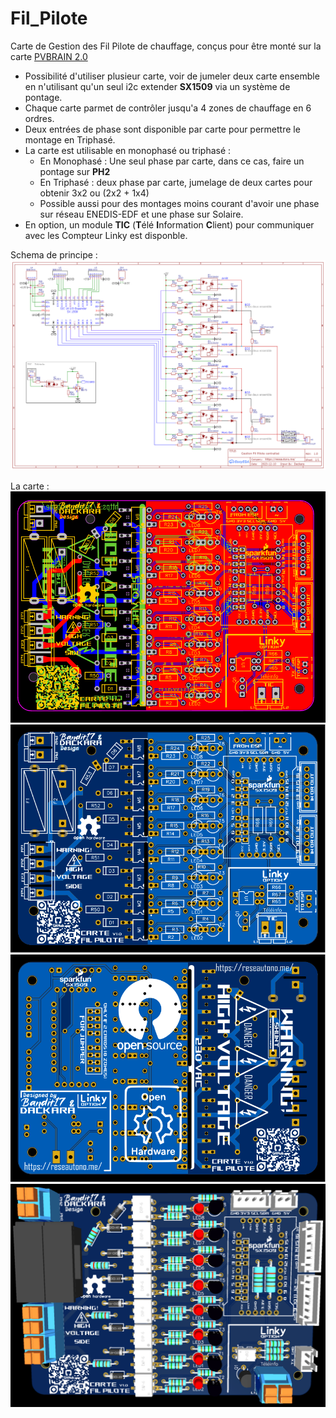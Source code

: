 # Fil_Pilote
Carte de Gestion des Fil Pilote de chauffage, conçus pour être monté sur la carte [PVBRAIN 2.0](https://github.com/Bandit-17/PVBRAIN)
- Possibilité d'utiliser plusieur carte, voir de jumeler deux carte ensemble en n'utilisant qu'un seul i2c extender **SX1509** via un système de pontage.
- Chaque carte parmet de contrôler jusqu'a 4 zones de chauffage en 6 ordres.
- Deux entrées de phase sont disponible par carte pour permettre le montage en Triphasé.
- La carte est utilisable en monophasé ou triphasé :
  - En Monophasé : Une seul phase par carte, dans ce cas, faire un pontage sur **PH2**
  - En Triphasé : deux phase par carte, jumelage de deux cartes pour obtenir 3x2 ou (2x2 + 1x4)
  - Possible aussi pour des montages moins courant d'avoir une phase sur réseau ENEDIS-EDF et une phase sur Solaire.
- En option, un module **TIC** (**T**élé **I**nformation **C**lient) pour communiquer avec les Compteur Linky est disponble.

Schema de principe :
![alt text](https://github.com/Dackara/Fil_Pilote/blob/main/Image/Schematic.png)

La carte :
![alt text](https://github.com/Dackara/Fil_Pilote/blob/main/Image/Circuit.png)
![alt text](https://github.com/Dackara/Fil_Pilote/blob/main/Image/TopSide.svg)
![alt text](https://github.com/Dackara/Fil_Pilote/blob/main/Image/BottomSide.svg)
![alt text](https://github.com/Dackara/Fil_Pilote/blob/main/Image/3D_View.png)
